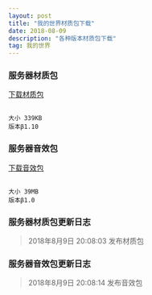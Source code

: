 ```yaml
---
layout: post
title: "我的世界材质包下载"
date: 2018-08-09
description: "各种版本材质包下载"
tag: 我的世界
---
```


### 服务器材质包



  [下载材质包](https://www.thelunai.ml/MCServer/pack.zip)



```

大小 339KB
版本β1.10

```

### 服务器音效包



  [下载音效包](https://www.thelunai.ml/MCServer/sounds.zip)



```

大小 39MB
版本β1.0

```

### 服务器材质包更新日志

> 2018年8月9日 20:08:03 发布材质包

### 服务器音效包更新日志

> 2018年8月9日 20:08:14 发布音效包

